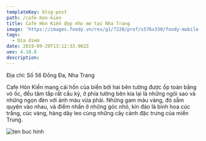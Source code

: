 ```yaml
---
templateKey: blog-post
path: /cafe-hon-kien
title: Cafe Hòn Kiến đẹp như mơ tại Nha Trang
image: 'https://images.foody.vn/res/g1/7220/prof/s576x330/foody-mobile-hon-kien-cafe.jpg' 
tags:
  - Dia diem
date: 2019-09-29T13:12:33.962Z
uev: 4.18.8
description: 
---
```


Địa chỉ: Số 56 Đống Đa, Nha Trang

Cafe Hòn Kiến mang cái hồn của biển bởi hai bên tường được ốp toàn bằng vỏ ốc, đều tăm tắp rất cầu kỳ, ở phía tường bên kia lại là những ngôi sao và những ngọn đèn với ánh màu vừa phải. Những gam màu vàng, đỏ sẫm quyện vào nhau, và điểm nhấn ở những góc nhỏ, kín đáo là bình hoa cúc trắng, cúc vàng, hàng dây leo cùng những cây cảnh đặc trưng của miền Trung.

![ten buc hinh](http://tournhatrang123.com/wp-content/uploads/2016/03/cafe-hon-kien.jpg "ten buc hinh")






